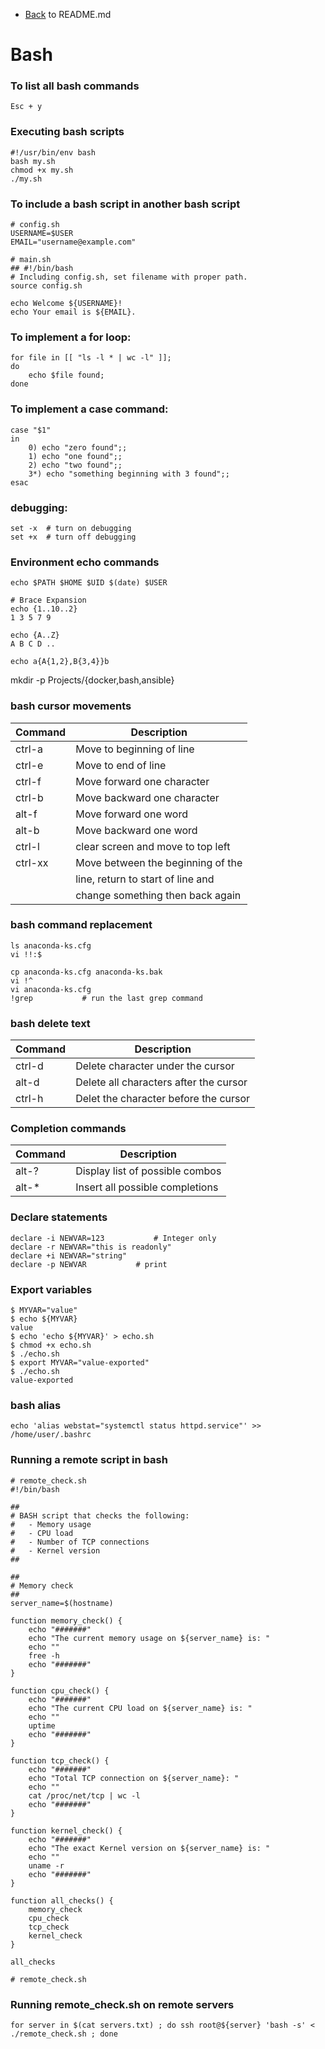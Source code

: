 - [Back](README.md) to README.md

# Bash 

### To list all bash commands
```
Esc + y
```
### Executing bash scripts
```
#!/usr/bin/env bash
bash my.sh
chmod +x my.sh
./my.sh
```

### To include a bash script in another bash script
```
# config.sh
USERNAME=$USER
EMAIL="username@example.com"

# main.sh
## #!/bin/bash
# Including config.sh, set filename with proper path.
source config.sh

echo Welcome ${USERNAME}!
echo Your email is ${EMAIL}.
```

### To implement a for loop:
```
for file in [[ "ls -l * | wc -l" ]];
do 
    echo $file found;
done
```

### To implement a case command:
```
case "$1"
in
    0) echo "zero found";;
    1) echo "one found";;
    2) echo "two found";;
    3*) echo "something beginning with 3 found";;
esac
```

### debugging:
```
set -x	# turn on debugging
set +x	# turn off debugging
```

### Environment echo commands
```
echo $PATH $HOME $UID $(date) $USER

# Brace Expansion
echo {1..10..2}
1 3 5 7 9

echo {A..Z}
A B C D ..

echo a{A{1,2},B{3,4}}b
```

mkdir -p Projects/{docker,bash,ansible}

### bash cursor movements

| Command | Description |
| --- | --- |
| ctrl-a | Move to beginning of line |
| ctrl-e | Move to end of line |
| ctrl-f | Move forward one character |
| ctrl-b | Move backward one character |
| alt-f | Move forward one word |
| alt-b | Move backward one word |
| ctrl-l | clear screen and move to top left |
| ctrl-xx | Move between the beginning of the |
| | line, return to start of line and |
| | change something then back again |

### bash command replacement
```
ls anaconda-ks.cfg
vi !!:$

cp anaconda-ks.cfg anaconda-ks.bak
vi !^
vi anaconda-ks.cfg
!grep			# run the last grep command
```

### bash delete text

| Command | Description |
| --- | --- |
| ctrl-d | Delete character under the cursor |
| alt-d | Delete all characters after the cursor |
| ctrl-h | Delet the character before the cursor |

### Completion commands

| Command | Description |
| --- | --- |
| alt-? | Display list of possible combos |
| alt-* | Insert all possible completions |

### Declare statements
```
declare -i NEWVAR=123  			# Integer only
declare -r NEWVAR="this is readonly"
declare +i NEWVAR="string"
declare -p NEWVAR 			# print
```

### Export variables
```
$ MYVAR="value"
$ echo ${MYVAR}
value
$ echo 'echo ${MYVAR}' > echo.sh
$ chmod +x echo.sh
$ ./echo.sh 
$ export MYVAR="value-exported"
$ ./echo.sh 
value-exported
```

### bash alias
```
echo 'alias webstat="systemctl status httpd.service"' >> /home/user/.bashrc
```

###  Running a remote script in bash
```
# remote_check.sh
#!/bin/bash

##
# BASH script that checks the following:
#	- Memory usage
#	- CPU load
#	- Number of TCP connections
# 	- Kernel version
##

## 
# Memory check
##
server_name=$(hostname)

function memory_check() {
	echo "#######"
	echo "The current memory usage on ${server_name} is: "
	echo ""
	free -h
	echo "#######"
}

function cpu_check() {
	echo "#######"
	echo "The current CPU load on ${server_name} is: "
	echo ""
	uptime
	echo "#######"
}

function tcp_check() {
	echo "#######"
	echo "Total TCP connection on ${server_name}: "
	echo ""
	cat /proc/net/tcp | wc -l
	echo "#######"
}

function kernel_check() {
	echo "#######"
	echo "The exact Kernel version on ${server_name} is: "
	echo ""
	uname -r
	echo "#######"
}

function all_checks() {
	memory_check
	cpu_check
	tcp_check
	kernel_check
}

all_checks

# remote_check.sh
```

### Running remote_check.sh on remote servers
```
for server in $(cat servers.txt) ; do ssh root@${server} 'bash -s' < ./remote_check.sh ; done
```
